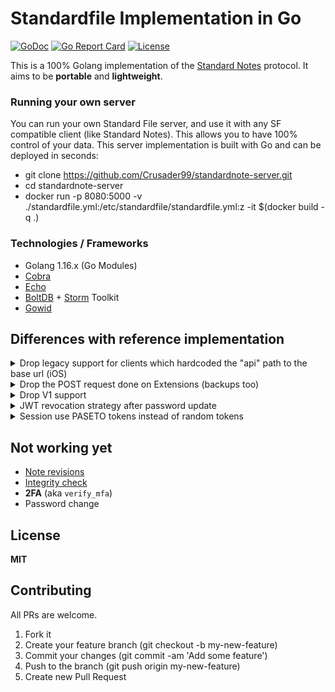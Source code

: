 # Standardfile Implementation in Go

[![GoDoc](https://img.shields.io/badge/godoc-reference-blue.svg)](https://pkg.go.dev/github.com/mdouchement/standardfile)
[![Go Report Card](https://goreportcard.com/badge/github.com/mdouchement/standardfile)](https://goreportcard.com/report/github.com/mdouchement/standardfile)
[![License](https://img.shields.io/github/license/mdouchement/standardfile.svg)](http://opensource.org/licenses/MIT)

This is a 100% Golang implementation of the [Standard Notes](https://docs.standardnotes.com/specification/sync) protocol. It aims to be **portable** and **lightweight**.

### Running your own server

You can run your own Standard File server, and use it with any SF compatible client (like Standard Notes).
This allows you to have 100% control of your data.
This server implementation is built with Go and can be deployed in seconds:

- git clone https://github.com/Crusader99/standardnote-server.git
- cd standardnote-server
- docker run -p 8080:5000 -v ./standardfile.yml:/etc/standardfile/standardfile.yml:z -it $(docker build -q .)

### Technologies / Frameworks

- Golang 1.16.x (Go Modules)
- [Cobra](https://github.com/spf13/cobra)
- [Echo](https://github.com/labstack/echo)
- [BoltDB](https://github.com/etcd-io/bbolt) + [Storm](https://github.com/asdine/storm) Toolkit
- [Gowid](https://github.com/gcla/gowid)


## Differences with reference implementation

<details>
<summary>Drop legacy support for clients which hardcoded the "api" path to the base url (iOS)</summary>

> [Permalink](https://github.com/standardfile/ruby-server/blob/0a48c2625afc21966b110e0f73a1ff7bd212dbf4/config/routes.rb#L19-L26)

</details>

<details>
<summary>Drop the POST request done on Extensions (backups too)</summary>

> [Permalink](https://github.com/standardfile/ruby-server/blob/09b2020313a54668b7c6c0e122bbc8a530767d06/app/controllers/api/items_controller.rb#L20-L45)

This feature is pretty undocumented and I feel uncomfortable about the outgoing traffic from my server on unknown URLs.

</details>

<details>
<summary>Drop V1 support</summary>

> [All stuff used in v1 and not in v2 nor v3](https://github.com/standardfile/standardfile.github.io/blob/master/doc/spec-001.md)

</details>

<details>
<summary>JWT revocation strategy after password update</summary>

> Reference implementation use a [pw_hash](https://github.com/standardfile/ruby-server/blob/0a48c2625afc21966b110e0f73a1ff7bd212dbf4/app/controllers/api/api_controller.rb#L37-L43) claim to check if the user has changed their pw and thus forbid them from access if they have an old jwt.

<hr>

> Here we will revoke JWT based on its `iat` claim and `User.PasswordUpdatedAt` field.
> Looks more safer than publicly expose any sort of password stuff.
> See `internal/server/middlewares/current_user.go`

</details>

<details>
<summary>Session use PASETO tokens instead of random tokens</summary>

> Here we will be using PASETO to strengthen authentication to ensure that the tokens are issued by the server.

</details>

## Not working yet

- [Note revisions](https://github.com/mdouchement/standardfile/issues/31)
- [Integrity check](https://github.com/mdouchement/standardfile/issues/75)
- **2FA** (aka `verify_mfa`)
- Password change

## License

**MIT**


## Contributing

All PRs are welcome.

1. Fork it
2. Create your feature branch (git checkout -b my-new-feature)
3. Commit your changes (git commit -am 'Add some feature')
5. Push to the branch (git push origin my-new-feature)
6. Create new Pull Request
